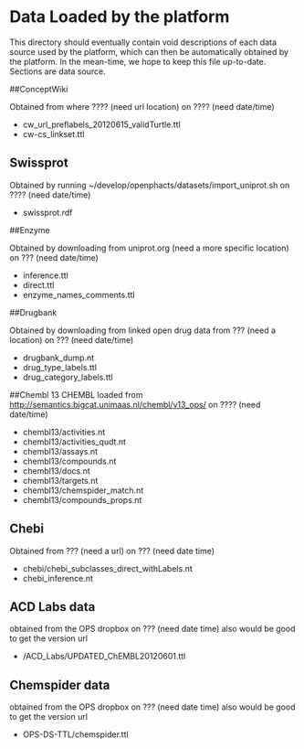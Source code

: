 Data Loaded by the platform
===================================

This directory should eventually contain void descriptions of each data source used by the platform, which can then be automatically obtained by the platform. In the mean-time, we hope to keep this file up-to-date. Sections are data source.

##ConceptWiki

Obtained from where ???? (need url location) on ???? (need date/time)

- cw_url_preflabels_20120615_validTurtle.ttl
- cw-cs_linkset.ttl 

## Swissprot
Obtained by running ~/develop/openphacts/datasets/import_uniprot.sh on ???? (need date/time)

- swissprot.rdf

##Enzyme

Obtained by downloading from uniprot.org (need a more specific location) on ??? (need date/time)

- inference.ttl 
- direct.ttl 
- enzyme_names_comments.ttl

##Drugbank

Obtained by downloading from linked open drug data from ??? (need a location) on ??? (need date/time)

- drugbank_dump.nt 
- drug_type_labels.ttl
- drug_category_labels.ttl 

##Chembl 13
CHEMBL loaded from http://semantics.bigcat.unimaas.nl/chembl/v13_ops/ on ???? (need date/time)

- chembl13/activities.nt
- chembl13/activities_qudt.nt 
- chembl13/assays.nt
- chembl13/compounds.nt
- chembl13/docs.nt 
- chembl13/targets.nt 
- chembl13/chemspider_match.nt 
- chembl13/compounds_props.nt 

## Chebi

Obtained from ??? (need a url) on ??? (need date time)

- chebi/chebi_subclasses_direct_withLabels.nt
- chebi_inference.nt

## ACD Labs data

obtained from the OPS dropbox on ??? (need date time) also would be good to get the version url

- /ACD_Labs/UPDATED_ChEMBL20120601.ttl 

## Chemspider data

obtained from the OPS dropbox on ??? (need date time) also would be good to get the version url

- OPS-DS-TTL/chemspider.ttl
